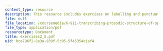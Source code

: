```yaml
---
content_type: resource
description: This resource includes exercises on labelling and punctuation.
file: null
file_location: /coursemedia/6-911-transcribing-prosodic-structure-of-spoken-utterances-with-tobi-january-iap-2006/bca796f28e3a939f5c055f45354c1af4_exercises2_8.pdf
file_type: application/pdf
resourcetype: Document
title: exercises2_8.pdf
uid: bca796f2-8e3a-939f-5c05-5f45354c1af4
---
```

